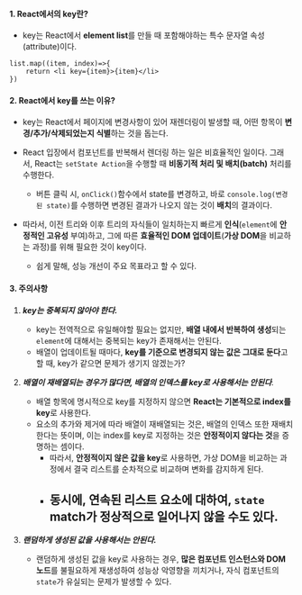 
#### 1. React에서의 key란?

- key는 React에서 **element list**를 만들 때 포함해야하는 특수 문자열 속성(attribute)이다.

```tsx
list.map((item, index)=>{
	return <li key={item}>{item}</li>
})
```

#### 2. React에서 key를 쓰는 이유?

 - key는 React에서 페이지에 변경사항이 있어 재렌더링이 발생할 때, 어떤 항목이 **변경/추가/삭제되었는지 식별**하는 것을 돕는다.

- React 입장에서 컴포넌트를 반복해서 렌더링 하는 일은 비효율적인 일이다. 그래서, React는 `setState Action`을 수행할 때 **비동기적 처리 및 배치(batch)** 처리를 수행한다. 
	- 버튼 클릭 시, `onClick()`함수에서 state를 변경하고, 바로 `console.log(변경된 state)`를 수행하면 변경된 결과가 나오지 않는 것이 **배치**의 결과이다. 

 - 따라서, 이전 트리와 이후 트리의 자식들이 일치하는지 빠르게 **인식**(`element`에 **안정적인 고유성** 부여)하고, 그에 따른 **효율적인 DOM 업데이트**(**가상 DOM**을 비교하는 과정)를 위해 필요한 것이 key이다.
	 - 쉽게 말해, 성능 개선이 주요 목표라고 할 수 있다.


#### 3. 주의사항

1. ***key는 중복되지 않아야 한다.***
	- key는 전역적으로 유일해야할 필요는 없지만, **배열 내에서 반복하여 생성**되는 `element`에 대해서는 중복되는 key가 존재해서는 안된다.
	- 배열이 업데이트될 때마다, **key를 기준으로 변경되지 않는 값은 그대로 둔다**고 할 때, key가 같으면 문제가 생기지 않겠는가?

2. ***배열이 재배열되는 경우가 많다면, 배열의 인덱스를 key로 사용해서는 안된다**.*
	- 배열 항목에 명시적으로 key를 지정하지 않으면 **React는 기본적으로 index를 key**로 사용한다.
	- 요소의 추가와 제거에 따라 배열이 재배열되는 것은, 배열의 인덱스 또한 재배치한다는 뜻이며, 이는 index를 key로 지정하는 것은 **안정적이지 않다는 것**을 증명하는 셈이다.
		- 따라서, **안정적이지 않은 값을 key**로 사용하면, 가상 DOM을 비교하는 과정에서 결국 리스트를 순차적으로 비교하며 변화를 감지하게 된다. 
		- 동시에, 연속된 리스트 요소에 대하여, `state` match가 정상적으로 일어나지 않을 수도 있다.
			- 

3. ***랜덤하게 생성된 값을 사용해서는 안된다.***
	-  랜덤하게 생성된 값을 key로 사용하는 경우, **많은 컴포넌트 인스턴스와 DOM 노드**를 불필요하게 재생성하여 성능상 악영향을 끼치거나, 자식 컴포넌트의 `state`가 유실되는 문제가 발생할 수 있다.